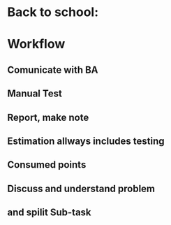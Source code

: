 # Back to school:


# Workflow
## Comunicate with BA
## Manual Test
## Report, make note
## Estimation allways includes testing
## Consumed points
## Discuss and understand problem
## and spilit Sub-task

